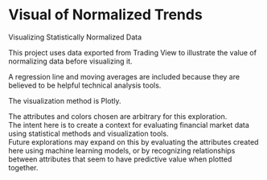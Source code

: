 # Visual of Normalized Trends
Visualizing Statistically Normalized Data

This project uses data exported from Trading View to illustrate the value of normalizing data before visualizing it.

A regression line and moving averages are included because they are believed to be helpful technical analysis tools.

The visualization method is Plotly.  

The attributes and colors chosen are arbitrary for this exploration.  
The intent here is to create a context for evaluating financial market data using statistical methods and visualization tools.  
Future explorations may expand on this by evaluating the attributes created here using machine learning models, or by recognizing relationships between attributes that seem to have predictive value when plotted together.
